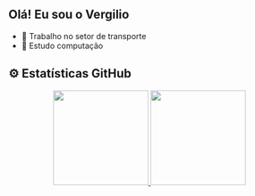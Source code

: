 ## Olá! Eu sou o Vergilio

- 🔭 Trabalho no setor de transporte
- 🌱 Estudo computação
## ⚙️ Estatísticas GitHub

<div align="center">
  <a href="https://github.com/lavergilio">
  <img height="170em" src="https://github-readme-stats.vercel.app/api?username=lavergilio&show_icons=true&theme=dark&include_all_commits=true&count_private=true"/>
  <img height="170em" src="https://github-readme-stats.vercel.app/api/top-langs/?username=lavergilio&layout=compact&langs_count=7&theme=dark"/>
</div>
